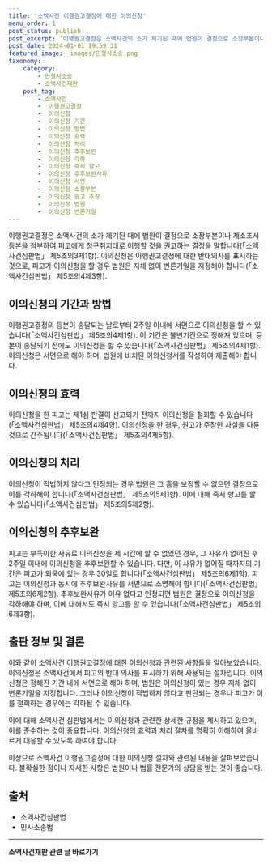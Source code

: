 ```yaml
---
title: '소액사건 이행권고결정에 대한 이의신청'
menu_order: 1
post_status: publish
post_excerpt: '이행권고결정은 소액사건의 소가 제기된 때에 법원이 결정으로 소장부본이나 제소조서등본을 첨부하여 피고에게 청구취지대로 이행할 것을 권고하는 결정을 말합니다  소액사건심판법  제5조의3제1항 . 이의신청은 이행권고결정에 대한 반대의사를 표시하는 것으로, 피고가 이의신청을 할 경우 법원은 지체 없이 변론기일을 지정해야 합니다  소액사건심판법  제5조의4제3항 .'
post_date: 2024-01-01 19:59:31
featured_image: _images/민형사소송.png
taxonomy:
    category:
        - 민형사소송
        - 소액사건재판
    post_tag:
        - 소액사건
        -  이행권고결정
        -  이의신청
        -  이의신청 기간
        -  이의신청 방법
        -  이의신청 효력
        -  이의신청 처리
        -  이의신청 추후보완
        -  이의신청 각하
        -  이의신청 즉시 항고
        -  이의신청 추후보완사유
        -  이의신청 서면
        -  이의신청 소장부본
        -  이의신청 원고 주장
        -  이의신청 법원
        -  이의신청 변론기일
---
```



이행권고결정은 소액사건의 소가 제기된 때에 법원이 결정으로 소장부본이나 제소조서등본을 첨부하여 피고에게 청구취지대로 이행할 것을 권고하는 결정을 말합니다(「소액사건심판법」 제5조의3제1항). 이의신청은 이행권고결정에 대한 반대의사를 표시하는 것으로, 피고가 이의신청을 할 경우 법원은 지체 없이 변론기일을 지정해야 합니다(「소액사건심판법」 제5조의4제3항).

## 이의신청의 기간과 방법

이행권고결정의 등본이 송달되는 날로부터 2주일 이내에 서면으로 이의신청을 할 수 있습니다(「소액사건심판법」 제5조의4제1항). 이 기간은 불변기간으로 정해져 있으며, 등본이 송달되기 전에도 이의신청을 할 수 있습니다(「소액사건심판법」 제5조의4제1항). 이의신청은 서면으로 해야 하며, 법원에 비치된 이의신청서를 작성하여 제출해야 합니다.

## 이의신청의 효력

이의신청을 한 피고는 제1심 판결이 선고되기 전까지 이의신청을 철회할 수 있습니다(「소액사건심판법」 제5조의4제4항). 이의신청을 한 경우, 원고가 주장한 사실을 다툰 것으로 간주됩니다(「소액사건심판법」 제5조의4제5항).

## 이의신청의 처리

이의신청이 적법하지 않다고 인정되는 경우 법원은 그 흠을 보정할 수 없으면 결정으로 이를 각하해야 합니다(「소액사건심판법」 제5조의5제1항). 이에 대해 즉시 항고를 할 수 있습니다(「소액사건심판법」 제5조의5제2항).

## 이의신청의 추후보완

피고는 부득이한 사유로 이의신청을 제 시간에 할 수 없었던 경우, 그 사유가 없어진 후 2주일 이내에 이의신청을 추후보완할 수 있습니다. 다만, 이 사유가 없어질 때까지의 기간은 피고가 외국에 있는 경우 30일로 합니다(「소액사건심판법」 제5조의6제1항). 피고는 이의신청과 동시에 추후보완사유를 서면으로 소명해야 합니다(「소액사건심판법」 제5조의6제2항). 추후보완사유가 이유 없다고 인정되면 법원은 결정으로 이의신청을 각하해야 하며, 이에 대해서도 즉시 항고를 할 수 있습니다(「소액사건심판법」 제5조의6제3항).

## 출판 정보 및 결론

이와 같이 소액사건 이행권고결정에 대한 이의신청과 관련된 사항들을 알아보았습니다. 이의신청은 소액사건에서 피고의 반대 의사를 표시하기 위해 사용되는 절차입니다. 이의신청은 정해진 기간 내에 서면으로 해야 하며, 법원은 이의신청이 있는 경우 지체 없이 변론기일을 지정합니다. 그러나 이의신청이 적법하지 않다고 판단되는 경우나 피고가 이를 철회하는 경우에는 각하될 수 있습니다.

이에 대해 소액사건 심판법에서는 이의신청과 관련한 상세한 규정을 제시하고 있으며, 이를 준수하는 것이 중요합니다. 이의신청의 효력과 처리 절차를 명확히 이해하여 올바르게 대응할 수 있도록 하여야 합니다.

이상으로 소액사건 이행권고결정에 대한 이의신청 절차와 관련된 내용을 살펴보았습니다. 불확실한 점이나 자세한 사항은 법원이나 법률 전문가의 상담을 받는 것이 좋습니다.

## 출처
- 소액사건심판법
- 민사소송법


<!-- wp:separator -->
<hr class="wp-block-separator has-alpha-channel-opacity"/>
<!-- /wp:separator -->

<!-- wp:group {"backgroundColor":"base","layout":{"type":"constrained"}} -->
<div class="wp-block-group has-base-background-color has-background"><!-- wp:paragraph {"align":"center","fontSize":"medium"} -->
<p class="has-text-align-center has-large-font-size"><strong>소액사건재판 관련 글 바로가기</strong></p>
<!-- /wp:paragraph -->


<!-- wp:latest-posts
{"categories":[{"id":14756,"count":19,"description":"","link":"https://uknowlaw.com/category/%ec%86%8c%ec%95%a1%ec%82%ac%ea%b1%b4%ec%9e%ac%ed%8c%90/","name":"소액사건재판","slug":"소액사건재판","taxonomy":"category","parent":0,"meta":[],"_links":{"self":[{"href":"https://uknowlaw.com/wp-json/wp/v2/categories/14756"}],"collection":[{"href":"https://uknowlaw.com/wp-json/wp/v2/categories"}],"about":[{"href":"https://uknowlaw.com/wp-json/wp/v2/taxonomies/category"}],"wp:post_type":[{"href":"https://uknowlaw.com/wp-json/wp/v2/posts?categories=14756"}],"curies":[{"name":"wp","href":"https://api.w.org/{rel}","templated":true}]}}],"postsToShow":100,"excerptLength":28,"postLayout":"grid","columns":2,"featuredImageAlign":"left","featuredImageSizeSlug":"large","fontSize":"small"} /--></div>
<!-- /wp:group -->